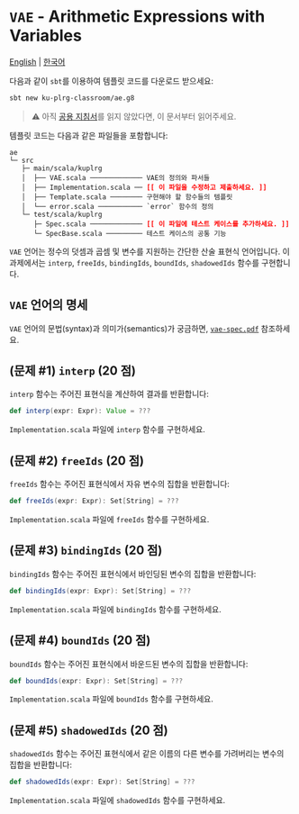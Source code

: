 # `VAE` - Arithmetic Expressions with Variables

[English](./README.md) | [한국어](./README.ko.md)

다음과 같이 `sbt`를 이용하여 템플릿 코드를 다운로드 받으세요:
```bash
sbt new ku-plrg-classroom/ae.g8
```

> :warning: 아직 [공용 지침서](https://github.com/ku-plrg-classroom/docs/blob/main/README.ko.md)를 읽지 않았다면, 이 문서부터 읽어주세요.

템플릿 코드는 다음과 같은 파일들을 포함합니다:
<pre><code>ae
└─ src
   ├─ main/scala/kuplrg
   │  ├── VAE.scala ───────────── VAE의 정의와 파서들
   │  ├── Implementation.scala ── <b style='color:red;'>[[ 이 파일을 수정하고 제출하세요. ]]</b>
   │  ├── Template.scala ──────── 구현해야 할 함수들의 템플릿
   │  └── error.scala ─────────── `error` 함수의 정의
   └─ test/scala/kuplrg
      ├─ Spec.scala ───────────── <b style='color:red;'>[[ 이 파일에 테스트 케이스를 추가하세요. ]]</b>
      └─ SpecBase.scala ───────── 테스트 케이스의 공통 기능</code></pre>

`VAE` 언어는 정수의 덧셈과 곱셈 및 변수를 지원하는 간단한 산술 표현식
언어입니다. 이 과제에서는 `interp`, `freeIds`, `bindingIds`, `boundIds`,
`shadowedIds` 함수를 구현합니다.

## `VAE` 언어의 명세

`VAE` 언어의 문법(syntax)과 의미가(semantics)가 궁금하면,
[`vae-spec.pdf`](./vae-spec.pdf) 참조하세요.

## (문제 #1) `interp` (20 점)

`interp` 함수는 주어진 표현식을 계산하여 결과를 반환합니다:
```scala
def interp(expr: Expr): Value = ???
```
`Implementation.scala` 파일에 `interp` 함수를 구현하세요.

## (문제 #2) `freeIds` (20 점)

`freeIds` 함수는 주어진 표현식에서 자유 변수의 집합을 반환합니다:
```scala
def freeIds(expr: Expr): Set[String] = ???
```
`Implementation.scala` 파일에 `freeIds` 함수를 구현하세요.

## (문제 #3) `bindingIds` (20 점)

`bindingIds` 함수는 주어진 표현식에서 바인딩된 변수의 집합을 반환합니다:
```scala
def bindingIds(expr: Expr): Set[String] = ???
```
`Implementation.scala` 파일에 `bindingIds` 함수를 구현하세요.

## (문제 #4) `boundIds` (20 점)

`boundIds` 함수는 주어진 표현식에서 바운드된 변수의 집합을 반환합니다:
```scala
def boundIds(expr: Expr): Set[String] = ???
```
`Implementation.scala` 파일에 `boundIds` 함수를 구현하세요.

## (문제 #5) `shadowedIds` (20 점)

`shadowedIds` 함수는 주어진 표현식에서 같은 이름의 다른 변수를 가려버리는
변수의 집합을 반환합니다:
```scala
def shadowedIds(expr: Expr): Set[String] = ???
```
`Implementation.scala` 파일에 `shadowedIds` 함수를 구현하세요.
